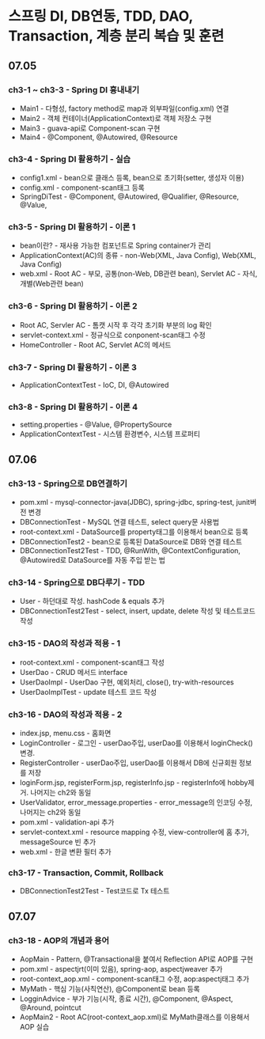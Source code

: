 # 스프링 DI, DB연동, TDD, DAO, Transaction, 계층 분리 복습 및 훈련

## 07.05
### ch3-1 ~ ch3-3 - Spring DI 흉내내기
- Main1 - 다형성, factory method로 map과 외부파일(config.xml) 연결
- Main2 - 객체 컨테이너(ApplicationContext)로 객체 저장소 구현
- Main3 - guava-api로 Component-scan 구현
- Main4 - @Component, @Autowired, @Resource

### ch3-4 - Spring DI 활용하기 - 실습
- config1.xml - bean으로 클래스 등록, bean으로 초기화(setter, 생성자 이용)
- config.xml - component-scan태그 등록
- SpringDiTest - @Component, @Autowired, @Qualifier, @Resource, @Value, 

### ch3-5 - Spring DI 활용하기 - 이론 1
- bean이란? - 재사용 가능한 컴포넌트로 Spring container가 관리
- ApplicationContext(AC)의 종류 - non-Web(XML, Java Config), Web(XML, Java Config)
- web.xml - Root AC - 부모, 공통(non-Web, DB관련 bean), Servlet AC - 자식, 개별(Web관련 bean)

### ch3-6 - Spring DI 활용하기 - 이론 2
- Root AC, Servler AC - 톰캣 시작 후 각각 초기화 부분의 log 확인
- servlet-context.xml - 정규식으로 conponent-scan태그 수정
- HomeController - Root AC, Servlet AC의 메서드

### ch3-7 - Spring DI 활용하기 - 이론 3
- ApplicationContextTest - IoC, DI, @Autowired 

### ch3-8 - Spring DI 활용하기 - 이론 4
- setting.properties - @Value, @PropertySource
- ApplicationContextTest - 시스템 환경변수, 시스템 프로퍼티

## 07.06
### ch3-13 - Spring으로 DB연결하기
- pom.xml - mysql-connector-java(JDBC), spring-jdbc, spring-test, junit버전 변경
- DBConnectionTest - MySQL 연결 테스트, select query문 사용법
- root-context.xml - DataSource를 property태그를 이용해서 bean으로 등록
- DBConnectionTest2 - bean으로 등록된 DataSource로 DB와 연결 테스트 
- DBConnectionTest2Test - TDD, @RunWith, @ContextConfiguration, @Autowired로 DataSource를 자동 주입 받는 법

### ch3-14 - Spring으로 DB다루기 - TDD
- User - 하던대로 작성. hashCode & equals 추가
- DBConnectionTest2Test - select, insert, update, delete 작성 및 테스트코드 작성

### ch3-15 - DAO의 작성과 적용 - 1
- root-context.xml - component-scan태그 작성
- UserDao - CRUD 메서드 interface
- UserDaoImpl - UserDao 구현, 예외처리, close(), try-with-resources
- UserDaoImplTest - update 테스트 코드 작성

### ch3-16 - DAO의 작성과 적용 - 2
- index.jsp, menu.css - 홈화면
- LoginController - 로그인 - userDao주입, userDao를 이용해서 loginCheck()변경.
- RegisterController - userDao주입, userDao를 이용해서 DB에 신규회원 정보를 저장
- loginForm.jsp, registerForm.jsp, registerInfo.jsp - registerInfo에 hobby제거. 나머지는 ch2와 동일
- UserValidator, error_message.properties - error_message의 인코딩 수정, 나머지는 ch2와 동일
- pom.xml - validation-api 추가
- servlet-context.xml - resource mapping 수정, view-controller에 홈 추가, messageSource 빈 추가
- web.xml - 한글 변환 필터 추가

### ch3-17 - Transaction, Commit, Rollback
- DBConnectionTest2Test - Test코드로 Tx 테스트

## 07.07
### ch3-18 - AOP의 개념과 용어
- AopMain - Pattern, @Transactional을 붙여서 Reflection API로 AOP를 구현
- pom.xml - aspectjrt(이미 있음), spring-aop, aspectjweaver 추가
- root-context_aop.xml - component-scan태그 수정, aop:aspectj태그 추가
- MyMath - 핵심 기능(사칙연산), @Component로 bean 등록
- LogginAdvice - 부가 기능(시작, 종료 시간), @Component, @Aspect, @Around, pointcut
- AopMain2 - Root AC(root-context_aop.xml)로 MyMath클래스를 이용해서 AOP 실습